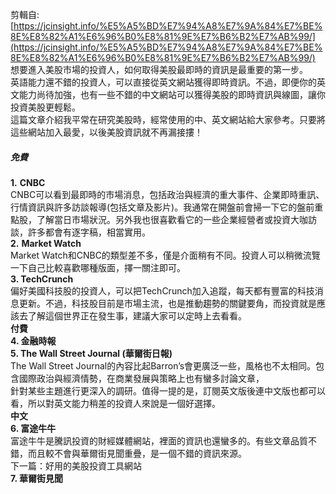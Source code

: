 剪輯自: [https://jcinsight.info/%E5%A5%BD%E7%94%A8%E7%9A%84%E7%BE%8E%E8%82%A1%E6%96%B0%E8%81%9E%E7%B6%B2%E7%AB%99/](https://jcinsight.info/%E5%A5%BD%E7%94%A8%E7%9A%84%E7%BE%8E%E8%82%A1%E6%96%B0%E8%81%9E%E7%B6%B2%E7%AB%99/)  
想要進入美股市場的投資人，如何取得美股最即時的資訊是最重要的第一步。  
英語能力還不錯的投資人，可以直接從英文網站獲得即時資訊。不過，即便你的英文能力尚待加強，也有一些不錯的中文網站可以獲得美股的即時資訊與線圖，讓你投資美股更輕鬆。  
這篇文章介紹我平常在研究美股時，經常使用的中、英文網站給大家參考。只要將這些網站加入最愛，以後美股資訊就不再漏接摟！

##### **免費**

**1.** **CNBC**  
CNBC可以看到最即時的市場消息，包括政治與經濟的重大事件、企業即時重訊、行情資訊與許多訪談報導(包括文章及影片)。我通常在開盤前會掃一下它的盤前重點股，了解當日市場狀況。另外我也很喜歡看它的一些企業經營者或投資大咖訪談，許多都會有逐字稿，相當實用。  
**2.** **Market Watch**  
Market Watch和CNBC的類型差不多，僅是介面稍有不同。投資人可以稍微流覽一下自己比較喜歡哪種版面，擇一關注即可。  
**3. TechCrunch**  
偏好美國科技股的投資人，可以把TechCrunch加入追蹤，每天都有豐富的科技消息更新。不過，科技股目前是市場主流，也是推動趨勢的關鍵要角，而投資就是應該去了解這個世界正在發生事，建議大家可以定時上去看看。  
**付費**  
**4. 金融時報**  
**5. The Wall Street Journal (華爾街日報)**  
The Wall Street Journal的內容比起Barron’s會更廣泛一些，風格也不太相同。包含國際政治與經濟情勢，在商業發展與策略上也有蠻多討論文章，  
針對某些主題進行更深入的調研。值得一提的是，訂閱英文版後連中文版也都可以看，所以對英文能力稍差的投資人來說是一個好選擇。  
**中文**  
**6. 富途牛牛**  
富途牛牛是騰訊投資的財經媒體網站，裡面的資訊也還蠻多的。有些文章品質不錯，而且較不會與華爾街見聞重疊，是一個不錯的資訊來源。  
下一篇：好用的美股投資工具網站  
**7. 華爾街見聞**